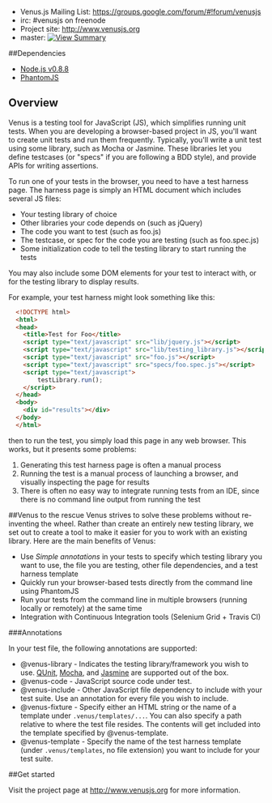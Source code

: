 * Venus.js Mailing List: https://groups.google.com/forum/#!forum/venusjs
* irc: #venusjs on freenode
* Project site: http://www.venusjs.org
* master: [![View Summary](https://secure.travis-ci.org/linkedin/venus.js.png?branch=master)](http://travis-ci.org/#!/linkedin/venus.js/branch_summary)

##Dependencies

* [Node.js v0.8.8](http://nodejs.org/dist/v0.8.8/)
* [PhantomJS](http://www.phantomjs.org)

## Overview

Venus is a testing tool for JavaScript (JS), which simplifies running unit tests. When you are developing a browser-based project in JS,
you'll want to create unit tests and run them frequently. Typically, you'll write a unit test using some library, such as Mocha or Jasmine.
These libraries let you define testcases (or "specs" if you are following a BDD style), and provide APIs for writing assertions.

To run one of your tests in the browser, you need to have a test harness page. The harness page is simply an HTML document which includes
several JS files:

* Your testing library of choice
* Other libraries your code depends on (such as jQuery)
* The code you want to test (such as foo.js)
* The testcase, or spec for the code you are testing (such as foo.spec.js)
* Some initialization code to tell the testing library to start running the tests

You may also include some DOM elements for your test to interact with, or for the testing library to display results.

For example, your test harness might look something like this:

```html
  <!DOCTYPE html>
  <html>
  <head>
    <title>Test for Foo</title>
    <script type="text/javascript" src="lib/jquery.js"></script>
    <script type="text/javascript" src="lib/testing_library.js"></script>
    <script type="text/javascript" src="foo.js"></script>
    <script type="text/javascript" src="specs/foo.spec.js"></script>
    <script type="text/javascript">
        testLibrary.run();
    </script>
  </head>
  <body>
    <div id="results"></div>
  </body>
  </html>
```
then to run the test, you simply load this page in any web browser. This works, but it presents some problems:

  1. Generating this test harness page is often a manual process
  2. Running the test is a manual process of launching a browser, and visually inspecting the page for results
  3. There is often no easy way to integrate running tests from an IDE, since there is no command line output from running the test

##Venus to the rescue
Venus strives to solve these problems without re-inventing the wheel. Rather than create an entirely new testing library, we set out to create
a tool to make it easier for you to work with an existing library. Here are the main benefits of Venus:

  * Use *Simple annotations* in your tests to specify which testing library you want to use, the file you are testing, other file dependencies,
    and a test harness template
  * Quickly run your browser-based tests directly from the command line using PhantomJS
  * Run your tests from the command line in multiple browsers (running locally or remotely) at the same time
  * Integration with Continuous Integration tools (Selenium Grid + Travis CI)

###Annotations

In your test file, the following annotations are supported:

* @venus-library - Indicates the testing library/framework you wish to use.  [QUnit](http://www.qunitjs.com), [Mocha](http://visionmedia.github.com/mocha/), and [Jasmine](http://pivotal.github.com/jasmine/) are supported out of the box.
* @venus-code - JavaScript source code under test.
* @venus-include - Other JavaScript file dependency to include with your test suite.  Use an annotation for every file you wish to include.
* @venus-fixture - Specify either an HTML string or the name of a template under `.venus/templates/...`.  You can also specify a path relative to where the test file resides. The contents will get included into the template specified by @venus-template.
* @venus-template - Specify the name of the test harness template (under `.venus/templates`, no file extension) you want to include for your test suite.

##Get started

Visit the project page at http://www.venusjs.org for more information.

